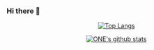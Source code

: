 ### Hi there 👋

<div align="center">
    
  [![Top Langs](https://github-readme-stats.vercel.app/api/top-langs/?username=choi-jaewon&layout=compact)](https://github.com/anuraghazra/github-readme-stats)
  
</div>
<div align="center">
    
  [![ONE's github stats](https://github-readme-stats.vercel.app/api?username=choi-jaewon)](https://github.com/choi-jaewon/github-readme-stats)

</div>


<!--
**choi-jaewon/choi-jaewon** is a ✨ _special_ ✨ repository because its `README.md` (this file) appears on your GitHub profile.

Here are some ideas to get you started:

- 🔭 I’m currently working on ...
- 🌱 I’m currently learning ...
- 👯 I’m looking to collaborate on ...
- 🤔 I’m looking for help with ...
- 💬 Ask me about ...
- 📫 How to reach me: ...
- 😄 Pronouns: ...
- ⚡ Fun fact: ...
-->
